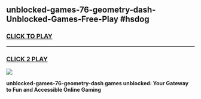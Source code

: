 
## unblocked-games-76-geometry-dash-Unblocked-Games-Free-Play #hsdog
<h3>
<a href="https://us.freeplayer.one?title=unblocked-games-76-geometry-dash&ref=9M">CLICK TO PLAY</a></h3>
<hr>

<h3>
<a href="https://us.freeplayer.one?title=unblocked-games-76-geometry-dash&ref=9M">CLICK 2 PLAY</a>
  
</h3>

<a href="https://us.freeplayer.one?title=unblocked-games-76-geometry-dash&ref=9M"><img src="https://clearcache.store/games.png"></a>


**unblocked-games-76-geometry-dash games unblocked: Your Gateway to Fun and Accessible Online Gaming**
